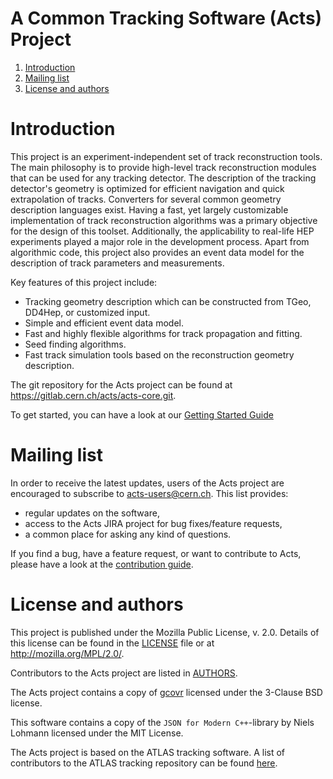 # A Common Tracking Software (Acts) Project

1. [Introduction](#intro)
2. [Mailing list](#mailing-list)
6. [License and authors](#license-authors)

# <a name="intro">Introduction</a>

This project is an experiment-independent set of track reconstruction tools. The
main philosophy is to provide high-level track reconstruction modules that can
be used for any tracking detector. The description of the tracking detector's
geometry is optimized for efficient navigation and quick extrapolation of
tracks. Converters for several common geometry description languages exist.
Having a fast, yet largely customizable implementation of track
reconstruction algorithms was a primary objective for the design of this
toolset. Additionally, the applicability to real-life HEP experiments played a
major role in the development process. Apart from algorithmic code, this project
also provides an event data model for the description of track parameters and
measurements.

Key features of this project include:

*   Tracking geometry description which can be constructed from TGeo, DD4Hep,
    or customized input.
*   Simple and efficient event data model.
*   Fast and highly flexible algorithms for track propagation and fitting.
*   Seed finding algorithms.
*   Fast track simulation tools based on the reconstruction geometry
    description.

The git repository for the Acts project can be found at <a href="https://gitlab.cern.ch/acts/acts-core.git">https://gitlab.cern.ch/acts/acts-core.git</a>.

To get started, you can have a look at our [Getting Started Guide](getting_started.md)

# <a name="mailing-list">Mailing list</a>

In order to receive the latest updates, users of the Acts project are encouraged to subscribe to [acts-users@cern.ch](https://e-groups.cern.ch/e-groups/Egroup.do?egroupName=acts-users). This list provides:
- regular updates on the software,
- access to the Acts JIRA project for bug fixes/feature requests,
- a common place for asking any kind of questions.

If you find a bug, have a feature request, or want to contribute to Acts, please have a look at the [contribution guide](CONTRIBUTING.md).

# <a name="license-authors">License and authors</a>

This project is published under the Mozilla Public License, v. 2.0. Details of
this license can be found in the [LICENSE](LICENSE) file or at
http://mozilla.org/MPL/2.0/.

Contributors to the Acts project are listed in [AUTHORS](AUTHORS).

The Acts project contains a copy of [gcovr](http://gcovr.com) licensed under
the 3-Clause BSD license.

This software contains a copy of the `JSON for Modern C++`-library by Niels Lohmann licensed under the MIT License.

The Acts project is based on the ATLAS tracking software. A list of contributors
to the ATLAS tracking repository can be found <a href="http://acts.web.cern.ch/ACTS/ATLAS_authors.html">here</a>.

